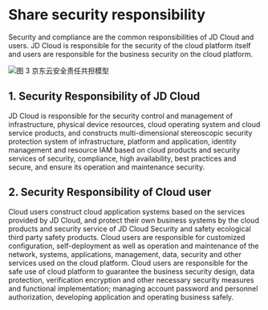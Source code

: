 # Share security responsibility

Security and compliance are the common responsibilities of JD Cloud and users. JD Cloud is responsible for the security of the cloud platform itself and users are responsible for the business security on the cloud platform.

![图 3 京东云安全责任共担模型](https://github.com/jdcloudcom/cn/blob/edit/image/Security-Information/responsibility1.jpg)


## 1. Security Responsibility of JD Cloud

JD Cloud is responsible for the security control and management of infrastructure, physical device resources, cloud operating system and cloud service products, and constructs multi-dimensional stereoscopic security protection system of infrastructure, platform and application, identity management and resource IAM based on cloud products and security services of security, compliance, high availability, best practices and secure, and ensure its operation and maintenance security.

## 2. Security Responsibility of Cloud user

Cloud users construct cloud application systems based on the services provided by JD Cloud, and protect their own business systems by the cloud products and security service of JD Cloud Security and safety ecological third party safety products. Cloud users are responsible for customized configuration, self-deployment as well as operation and maintenance of the network, systems, applications, management, data, security and other services used on the cloud platform. Cloud users are responsible for the safe use of cloud platform to guarantee the business security design, data protection, verification encryption and other necessary security measures and functional implementation; managing account password and personnel authorization, developing application and operating business safely.
